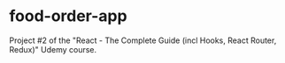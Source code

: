 # food-order-app
 Project #2 of the "React - The Complete Guide (incl Hooks, React Router, Redux)" Udemy course.
